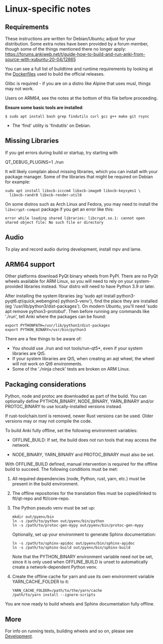 # Linux-specific notes

## Requirements

These instructions are written for Debian/Ubuntu; adjust for your distribution.
Some extra notes have been provided by a forum member, though some of the things
mentioned there no longer apply:
https://forums.ankiweb.net/t/guide-how-to-build-and-run-anki-from-source-with-xubuntu-20-04/12865

You can see a full list of buildtime and runtime requirements by looking at the
[Dockerfiles](../.buildkite/linux/docker/Dockerfile.amd64) used to build the
official releases.

Glibc is required - if you are on a distro like Alpine that uses musl, things
may not work.

Users on ARM64, see the notes at the bottom of this file before proceeding.

**Ensure some basic tools are installed**:

```
$ sudo apt install bash grep findutils curl gcc g++ make git rsync
```

- The 'find' utility is 'findutils' on Debian.

## Missing Libraries

If you get errors during build or startup, try starting with

QT_DEBUG_PLUGINS=1 ./run

It will likely complain about missing libraries, which you can install with
your package manager. Some of the libraries that might be required on Debian
for example:

```
sudo apt install libxcb-icccm4 libxcb-image0 libxcb-keysyms1 \
  libxcb-randr0 libxcb-render-util0
```

On some distros such as Arch Linux and Fedora, you may need to install the
`libxcrypt-compat` package if you get an error like this:

```
error while loading shared libraries: libcrypt.so.1: cannot open shared object file: No such file or directory
```

## Audio

To play and record audio during development, install mpv and lame.

## ARM64 support

Other platforms download PyQt binary wheels from PyPI. There are no PyQt wheels available
for ARM Linux, so you will need to rely on your system-provided libraries instead. Your distro
will need to have Python 3.9 or later.

After installing the system libraries (eg 'sudo apt install python3-pyqt6.qt{quick,webengine} python3-venv'),
find the place they are installed (eg '/usr/lib/python3/dist-packages'). On modern Ubuntu, you'll
need 'sudo apt remove python3-protobuf'. Then before running any commands like './run', tell Anki where
the packages can be found:

```
export PYTHONPATH=/usr/lib/python3/dist-packages
export PYTHON_BINARY=/usr/bin/python3
```

There are a few things to be aware of:

- You should use ./run and not tools/run-qt5\*, even if your system libraries are Qt5.
- If your system libraries are Qt5, when creating an aqt wheel, the wheel will not work
  on Qt6 environments.
- Some of the './ninja check' tests are broken on ARM Linux.

## Packaging considerations

Python, node and protoc are downloaded as part of the build. You can optionally define
PYTHON_BINARY, NODE_BINARY, YARN_BINARY and/or PROTOC_BINARY to use locally-installed versions instead.

If rust-toolchain.toml is removed, newer Rust versions can be used. Older versions
may or may not compile the code.

To build Anki fully offline, set the following environment variables:

- OFFLINE_BUILD: If set, the build does not run tools that may access
  the network.

- NODE_BINARY, YARN_BINARY and PROTOC_BINARY must also be set.

With OFFLINE_BUILD defined, manual intervention is required for the
offline build to succeed. The following conditions must be met:

1. All required dependencies (node, Python, rust, yarn, etc.) must be
   present in the build environment.

2. The offline repositories for the translation files must be
   copied/linked to ftl/qt-repo and ftl/core-repo.

3. The Python pseudo venv must be set up:

   ```
   mkdir out/pyenv/bin
   ln -s /path/to/python out/pyenv/bin/python
   ln -s /path/to/protoc-gen-mypy out/pyenv/bin/protoc-gen-mypy
   ```

   Optionally, set up your environment to generate Sphinx documentation:

   ```
   ln -s /path/to/sphinx-apidoc out/pyenv/bin/sphinx-apidoc
   ln -s /path/to/sphinx-build out/pyenv/bin/sphinx-build
   ```

   Note that the PYTHON_BINARY environment variable need not be set,
   since it is only used when OFFLINE_BUILD is unset to automatically
   create a network-dependent Python venv.

4. Create the offline cache for yarn and use its own environment
   variable YARN_CACHE_FOLDER to it:

   ```
   YARN_CACHE_FOLDER=/path/to/the/yarn/cache
   /path/to/yarn install --ignore-scripts
   ```

You are now ready to build wheels and Sphinx documentation fully
offline.

## More

For info on running tests, building wheels and so on, please see [Development](./development.md).
